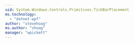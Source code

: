 ```yaml
---
uid: System.Windows.Controls.Primitives.TickBarPlacement
ms.technology: 
  - "dotnet-wpf"
author: "stevehoag"
ms.author: "shoag"
manager: "wpickett"
---
```

